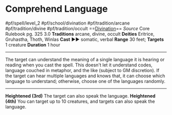 # Comprehend Language
#pf/spell/level_2 #pf/school/divination #pf/tradition/arcane #pf/tradition/divine #pf/tradition/occult
==[Divination](../../../Traits/Divination.md)==
*Source* Core Rulebook pg. 325 3.0
**Traditions** arcane, divine, occult
**Deities** Eritrice, Gruhastha, Thoth, Winlas
**Cast** ►► somatic, verbal
**Range** 30 feet; **Targets** 1 creature
**Duration** 1 hour

---
The target can understand the meaning of a single language it is hearing or reading when you cast the spell. This doesn't let it understand codes, language couched in metaphor, and the like (subject to GM discretion). If the target can hear multiple languages and knows that, it can choose which language to understand; otherwise, choose one of the languages randomly.

<hr>

**Heightened (3rd)** The target can also speak the language.
**Heightened (4th)** You can target up to 10 creatures, and targets can also speak the language.